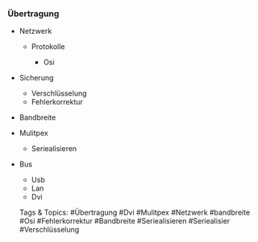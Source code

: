 ### Übertragung 

- Netzwerk 

	- Protokolle

		- Osi

- Sicherung 

	- Verschlüsselung 
	- Fehlerkorrektur 

- Bandbreite 
- Mulitpex

	- Seriealisieren

- Bus

	- Usb
	- Lan
	- Dvi

   Tags & Topics:
   #Übertragung
   #Dvi
   #Mulitpex
   #Netzwerk
   #bandbreite
   #Osi
   #Fehlerkorrektur
   #Bandbreite
   #Seriealisieren
   #Seriealisier
   #Verschlüsselung